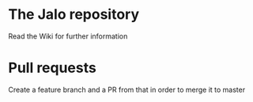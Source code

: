 # The Jalo repository
Read the Wiki for further information

# Pull requests
Create a feature branch and a PR from that in order to merge it to master